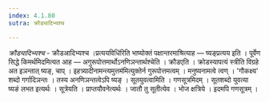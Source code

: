 ```yaml
---
index: 4.1.80
sutra: क्रौड्यादिभ्यश्च

---
```

_क्रौड्यादिभ्यश्च_ - क्रौडआदिभ्यश्च ।प्रत्ययविधि॑रिति भाष्योक्तं पक्षान्तरमाश्रित्याह — ष्यङ्प्रत्यय इति । पूर्वेण सिद्धे किमर्थमिदमित्यत आह — अगुरूपोत्तमार्थोऽनणिञन्तार्थश्चेति । क्रौडएति । क्रोडस्यापत्यं स्त्रीति विग्रहे अत इञन्तात् ष्यङ्, चाप् । इहत्र्यादीनामन्त्यमुत्तम॑मित्युक्तेर्न गुरूपोत्तमत्वम् । मनुष्यनामत्वे त्वण् । 'गौकक्ष्य' शब्दो गर्गादिञन्तः । तस्य अनणिञन्तत्वेऽपि ष्यङ् । सूतयुवत्वामिति । गणसूत्रमिदम् । सूतशब्दो युवत्या ष्यङं लभत इत्यर्थः । सूत्रेयति । प्राप्तयौवनेत्यर्थः । जातौ तु सूतीत्येव । भोज क्षत्रिये । इदमपि गणसूत्रम् ।
